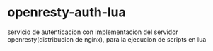 # openresty-auth-lua
servicio de autenticacion con  implementacion del servidor openresty(distribucion de nginx), para la ejecucion de scripts en lua 

